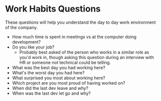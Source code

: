 # Work Habits Questions

These questions will help you understand the day to day work environment of the company.

*  How much time is spent in meetings vs at the computer doing development?
*  Do you like your job?
    *  Probably best asked of the person who works in a similar role as you'd work in, though asking this question during an interview with HR or someone not technical could be telling.
*  What was the best day you had working here? 
*  What's the worst day you had here?
*  What surprised you most about working here?
*  Which project are you most proud of having worked on?
*  When did the last dev leave and why?
*  When was the last dev let go and why?

